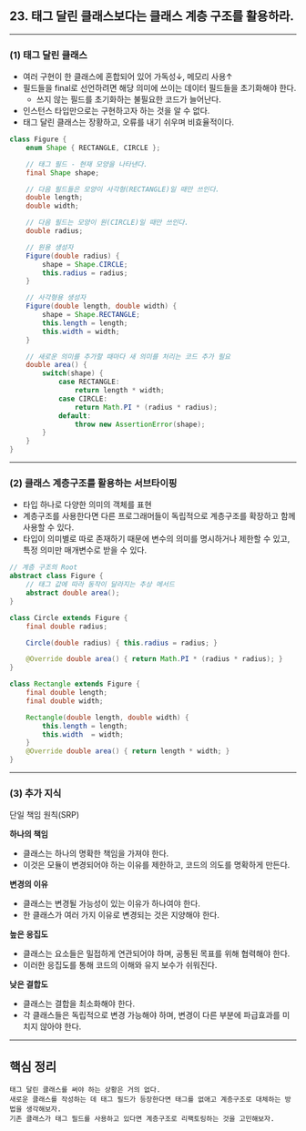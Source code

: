 ## 23. 태그 달린 클래스보다는 클래스 계층 구조를 활용하라.

---

### (1) 태그 달린 클래스
- 여러 구현이 한 클래스에 혼합되어 있어 가독성↓, 메모리 사용↑
- 필드들을 final로 선언하려면 해당 의미에 쓰이는 데이터 필드들을 초기화해야 한다.
  - 쓰지 않는 필드를 초기화하는 불필요한 코드가 늘어난다.
- 인스턴스 타입만으로는 구현하고자 하는 것을 알 수 없다.
- 태그 달린 클래스는 장황하고, 오류를 내기 쉬우며 비효율적이다.
```java
class Figure {
    enum Shape { RECTANGLE, CIRCLE };

    // 태그 필드 - 현재 모양을 나타낸다.
    final Shape shape;

    // 다음 필드들은 모양이 사각형(RECTANGLE)일 때만 쓰인다.
    double length;
    double width;

    // 다음 필드는 모양이 원(CIRCLE)일 때만 쓰인다.
    double radius;

    // 원용 생성자
    Figure(double radius) {
        shape = Shape.CIRCLE;
        this.radius = radius;
    }

    // 사각형용 생성자
    Figure(double length, double width) {
        shape = Shape.RECTANGLE;
        this.length = length;
        this.width = width;
    }

    // 새로운 의미를 추가할 때마다 새 의미를 처리는 코드 추가 필요
    double area() {
        switch(shape) {
            case RECTANGLE:
                return length * width;
            case CIRCLE:
                return Math.PI * (radius * radius);
            default:
                throw new AssertionError(shape);
        }
    }
}
```

---

### (2) 클래스 계층구조를 활용하는 서브타이핑
- 타입 하나로 다양한 의미의 객체를 표현
- 계층구조를 사용한다면 다른 프로그래머들이 독립적으로 계층구조를 확장하고 함께 사용할 수 있다.
- 타입이 의미별로 따로 존재하기 때문에 변수의 의미를 명시하거나 제한할 수 있고,특정 의미만 매개변수로 받을 수 있다.
```java
// 계층 구조의 Root
abstract class Figure {
    // 태그 값에 따라 동작이 달라지는 추상 메서드
    abstract double area();
}

class Circle extends Figure {
    final double radius;

    Circle(double radius) { this.radius = radius; }

    @Override double area() { return Math.PI * (radius * radius); }
}

class Rectangle extends Figure {
    final double length;
    final double width;

    Rectangle(double length, double width) {
        this.length = length;
        this.width  = width;
    }
    @Override double area() { return length * width; }
}
```

---

### (3) 추가 지식
단일 책임 원칙(SRP)

**하나의 책임** 
- 클래스는 하나의 명확한 책임을 가져야 한다. 
- 이것은 모듈이 변경되어야 하는 이유를 제한하고, 코드의 의도를 명확하게 만든다.

**변경의 이유** 
- 클래스는 변경될 가능성이 있는 이유가 하나여야 한다. 
- 한 클래스가 여러 가지 이유로 변경되는 것은 지양해야 한다.

**높은 응집도** 
- 클래스는 요소들은 밀접하게 연관되어야 하며, 공통된 목표를 위해 협력해야 한다. 
- 이러한 응집도를 통해 코드의 이해와 유지 보수가 쉬워진다.

**낮은 결합도** 
- 클래스는 결합을 최소화해야 한다. 
- 각 클래스들은 독립적으로 변경 가능해야 하며, 변경이 다른 부분에 파급효과를 미치지 않아야 한다.

---

## 핵심 정리
```
태그 달린 클래스를 써야 하는 상황은 거의 없다.
새로운 클래스를 작성하는 데 태그 필드가 등장한다면 태그를 없애고 계층구조로 대체하는 방법을 생각해보자.
기존 클래스가 태그 필드를 사용하고 있다면 계층구조로 리팩토링하는 것을 고민해보자.
```